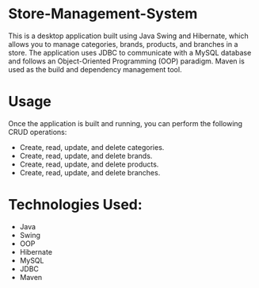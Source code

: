 # Store-Management-System
This is a desktop application built using Java Swing and Hibernate, which allows you to manage categories,
brands, products, and branches in a store. The application uses JDBC to communicate with a MySQL database and
follows an Object-Oriented Programming (OOP) paradigm. Maven is used as the build and dependency management tool.

# Usage
Once the application is built and running, you can perform the following CRUD operations:

- Create, read, update, and delete categories.
- Create, read, update, and delete brands.
- Create, read, update, and delete products.
- Create, read, update, and delete branches.

# Technologies Used:

- Java
- Swing
- OOP
- Hibernate
- MySQL
- JDBC
- Maven
